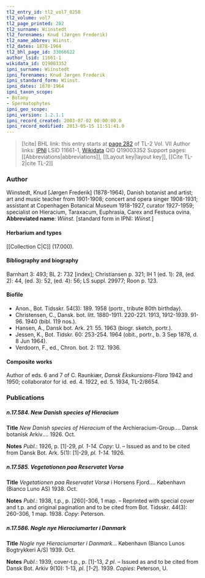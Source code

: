 ```yaml
---
tl2_entry_id: tl2_vol7_0258
tl2_volume: vol7
tl2_page_printed: 282
tl2_surname: Wiinstedt
tl2_forenames: Knud (Jørgen Frederik)
tl2_name_abbrev: Wiinst.
tl2_dates: 1878-1964
tl2_bhl_page_id: 33066622
author_lsid: 11661-1
wikidata_id: Q19003352
ipni_surname: Wiinstedt
ipni_forenames: Knud Jørgen Frederik
ipni_standard_form: Wiinst.
ipni_dates: 1878-1964
ipni_taxon_scope: 
- Botany
- Spermatophytes
ipni_geo_scope: 
ipni_version: 1.2.1.1
ipni_record_created: 2003-07-02 00:00:00.0
ipni_record_modified: 2013-05-15 11:51:41.0
---
```


> [!cite] BHL link: this entry starts at [page 282](https://www.biodiversitylibrary.org/page/33066622) of TL-2 Vol. VII
> Author links: [IPNI](https://www.ipni.org/a/11661-1) LSID 11661-1, [Wikidata](https://www.wikidata.org/wiki/Q19003352) QID Q19003352
> Support pages: [[Abbreviations|abbreviations]], [[Layout key|layout key]], [[Cite TL-2|cite TL-2]]

### Author

Wiinstedt, Knud \[Jørgen Frederik\] (1878-1964), Danish botanist and artist; art and music teacher from 1901-1908; concert and opera singer 1908-1931; assistant at Copenhagen Botanical Museum 1918-1927, curator 1927-1959; specialist on Hieracium, Taraxacum, Euphrasia, Carex and Festuca ovina. 
**Abbreviated name**: *Wiinst.* \[standard form in IPNI: *Wiinst.*\]

#### Herbarium and types

[[Collection C|C]] (17.000).

#### Bibliography and biography

Barnhart 3: 493; BL 2: 732 \[index\]; Christiansen p. 321; IH 1 (ed. 1): 28, (ed. 2): 44, (ed. 3): 52, (ed. 4): 56; LS suppl. 29977; Roon p. 123.

#### Biofile

- Anon., Bot. Tidsskr. 54(3): 189. 1958 (portr., tribute 80th birthday).
- Christensen, C., Dansk. bot. litt. 1880-1911. 220-221. 1913, 1912-1939. 91-96. 1940 (bibl. 119 nos.).
- Hansen, A., Dansk bot. Ark. 21: 55. 1963 (biogr. sketch, portr.).
- Jessen, K., Bot. Tidskr. 60: 253-254. 1964 (obit., portr., b. 3 Sep 1878, d. 8 Jun 1964).
- Verdoorn, F., ed., Chron. bot. 2: 112. 1936.

#### Composite works

Author of eds. 6 and 7 of C. Raunkiær, *Dansk Ekskursions-Flora* 1942 and 1950; collaborator for id. ed. 4. 1922, ed. 5. 1934, TL-2/8654.

### Publications

##### n.17.584. New Danish species of Hieracium

**Title**
*New Danish species of Hieracium* of the Archieracium-Group.... Dansk botanisk Arkiv.... 1926. Oct.

**Notes**
*Publ*.: 1926, p. \[1\]-29, *pl. 1-14. Copy*: U. – Issued as and to be cited from Dansk Bot. Ark. 5(1): \[1\]-29, *pl. 1-14.* 1926.

##### n.17.585. Vegetationen paa Reservatet Vorsø

**Title**
*Vegetationen paa Reservatet Vorsø* i Horsens Fjord.... København (Bianco Luno AS) 1938. Oct.

**Notes**
*Publ*.: 1938, t.p., p. \[260\]-306, 1 map. – Reprinted with special cover and t.p. and original pagination and to be cited from Bot. Tidsskr. 44(3): 260-306, 1 map. 1938.
*Copy*: Peterson.

##### n.17.586. Nogle nye Hieraciumarter i Danmark

**Title**
*Nogle nye Hieraciumarter i Danmark*... København (Bianco Lunos Bogtrykkeri A/S) 1939. Oct.

**Notes**
*Publ*.: 1939, cover-t.p., p. \[1\]-13, *2 pl*. – Issued as and to be cited from Dansk Bot. Arkiv 9(10): 1-13, *pl*. \[*1-2*\]. 1939. *Copies*: Peterson, U.

